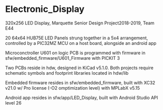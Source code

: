 # Electronic_Display
320x256 LED Display, Marquette Senior Design Project2018-2019, Team E44

20 64x64 HUB75E LED Panels strung together in a 5x4 arrangement, controlled by a PIC32MZ MCU on a host board, alongside an android app

Microconctroller U601 on logic PCB is programmed with firmware in sfw/embedded_firmware/U601_Firmware with PICKIT 3

Two PCBs reside in hdw, designed in KiCad v5.1.0. Both projects require schematic symbols and footprint libraries located in hdw/lib

Embedded firmware resides in sfw/embedded_firmware, built with XC32 v21.0 w/ Pro license (-O2 omptimization level) with MPLabX v5.15

Android app resides in sfw/app/LED_Display, built with Android Studio API level 26


